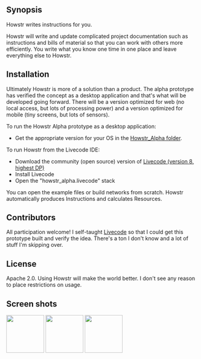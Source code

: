 ## Synopsis

Howstr writes instructions for you.

Howstr will write and update complicated project documentation such as instructions and bills of material so that you can work with others more efficiently. You write what you know one time in one place and leave everything else to Howstr. 

## Installation

Ultimately Howstr is more of a solution than a product. The alpha prototype has verified the concept as a desktop application and that's what will be developed going forward. There will be a version optimized for web (no local access, but lots of processing power) and a version optimized for mobile (tiny screens, but lots of sensors).

To run the Howstr Alpha prototype as a desktop application:
- Get the appropriate version for your OS in the [Howstr_Alpha folder](https://github.com/matthewmaier/howstr/tree/master/Howstr_Alpha).

To run Howstr from the Livecode IDE:
- Download the community (open source) version of [Livecode (version 8, highest DP)](http://downloads.livecode.com/livecode/)
- Install Livecode
- Open the "howstr_alpha.livecode" stack

You can open the example files or build networks from scratch. Howstr automatically produces Instructions and calculates Resources. 

## Contributors

All participation welcome! I self-taught [Livecode](http://www.livecode.com) so that I could get this prototype built and verify the idea. There's a ton I don't know and a lot of stuff I'm skipping over. 

## License

Apache 2.0. Using Howstr will make the world better. I don't see any reason to place restrictions on usage.

## Screen shots

<img src="https://github.com/matthewmaier/howstr/blob/master/toast%20graph%20screencap.PNG" data-canonical-src="https://github.com/matthewmaier/howstr/blob/master/toast%20graph%20screencap.PNG" width="100" height="100" />

<img src="https://github.com/matthewmaier/howstr/blob/master/toast%20instructions%20screencap.PNG" data-canonical-src="https://github.com/matthewmaier/howstr/blob/master/toast%20instructions%20screencap.PNG" width="100" height="100" />

<img src="https://github.com/matthewmaier/howstr/blob/master/toast%20resources%20screencap.PNG" data-canonical-src="https://github.com/matthewmaier/howstr/blob/master/toast%20resources%20screencap.PNG" width="100" height="100" />